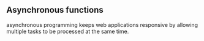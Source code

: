 ## Asynchronous functions

asynchronous programming keeps web applications responsive by allowing multiple tasks to be processed at the same time.
